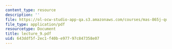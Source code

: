 ```yaml
---
content_type: resource
description: ''
file: https://ol-ocw-studio-app-qa.s3.amazonaws.com/courses/mas-865j-quantum-information-science-spring-2006/643ddf5f2ec1f40be97797c847358e07_lecture_9.pdf
file_type: application/pdf
resourcetype: Document
title: lecture_9.pdf
uid: 643ddf5f-2ec1-f40b-e977-97c847358e07
---
```

